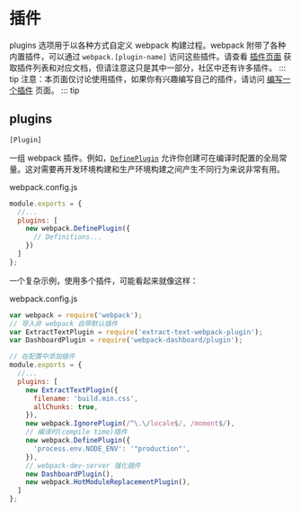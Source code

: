 # 插件
plugins 选项用于以各种方式自定义 webpack 构建过程。webpack 附带了各种内置插件，可以通过 `webpack.[plugin-name]` 访问这些插件。请查看 [插件页面](../plugins/plugin) 获取插件列表和对应文档，但请注意这只是其中一部分，社区中还有许多插件。
::: tip
注意：本页面仅讨论使用插件，如果你有兴趣编写自己的插件，请访问 [编写一个插件](../contribute/writing-a-plugin/) 页面。
::: tip

## plugins 
`[Plugin]`

一组 webpack 插件。例如，[`DefinePlugin`](../plugins/define-plugin/) 允许你创建可在编译时配置的全局常量。这对需要再开发环境构建和生产环境构建之间产生不同行为来说非常有用。

webpack.config.js
``` js
module.exports = {
  //...
  plugins: [
    new webpack.DefinePlugin({
      // Definitions...
    })
  ]
};
```
一个复杂示例，使用多个插件，可能看起来就像这样：

webpack.config.js
``` js
var webpack = require('webpack');
// 导入非 webpack 自带默认插件
var ExtractTextPlugin = require('extract-text-webpack-plugin');
var DashboardPlugin = require('webpack-dashboard/plugin');

// 在配置中添加插件
module.exports = {
  //...
  plugins: [
    new ExtractTextPlugin({
      filename: 'build.min.css',
      allChunks: true,
    }),
    new webpack.IgnorePlugin(/^\.\/locale$/, /moment$/),
    // 编译时(compile time)插件
    new webpack.DefinePlugin({
      'process.env.NODE_ENV': '"production"',
    }),
    // webpack-dev-server 强化插件
    new DashboardPlugin(),
    new webpack.HotModuleReplacementPlugin(),
  ]
};
```